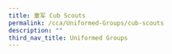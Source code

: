 ```yaml
---
title: 童军 Cub Scouts
permalink: /cca/Uniformed-Groups/cub-scouts
description: ""
third_nav_title: Uniformed Groups
---
```

